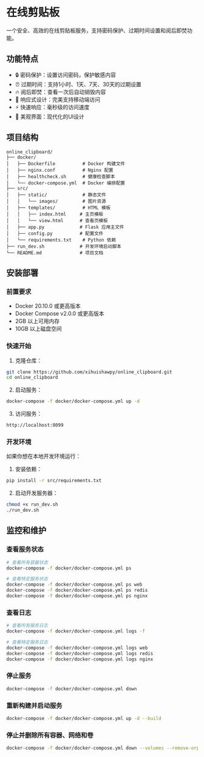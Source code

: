 # 在线剪贴板

一个安全、高效的在线剪贴板服务，支持密码保护、过期时间设置和阅后即焚功能。

## 功能特点

- 🔒 密码保护：设置访问密码，保护敏感内容
- ⏰ 过期时间：支持1小时、1天、7天、30天的过期设置
- 🔥 阅后即焚：查看一次后自动销毁内容
- 📱 响应式设计：完美支持移动端访问
- ⚡ 快速响应：毫秒级的访问速度
- 🎨 美观界面：现代化的UI设计

## 项目结构

```
online_clipboard/
├── docker/
│   ├── Dockerfile          # Docker 构建文件
│   ├── nginx.conf          # Nginx 配置
│   ├── healthcheck.sh      # 健康检查脚本
│   └── docker-compose.yml  # Docker 编排配置
├── src/
│   ├── static/             # 静态文件
│   │   └── images/         # 图片资源
│   ├── templates/          # HTML 模板
│   │   ├── index.html     # 主页模板
│   │   └── view.html      # 查看页模板
│   ├── app.py             # Flask 应用主文件
│   ├── config.py          # 配置文件
│   └── requirements.txt    # Python 依赖
├── run_dev.sh             # 开发环境启动脚本
└── README.md              # 项目文档
```

## 安装部署

### 前置要求

- Docker 20.10.0 或更高版本
- Docker Compose v2.0.0 或更高版本
- 2GB 以上可用内存
- 10GB 以上磁盘空间

### 快速开始

1. 克隆仓库：
```bash
git clone https://github.com/xihuishawpy/online_clipboard.git
cd online_clipboard
```

2. 启动服务：
```bash
docker-compose -f docker/docker-compose.yml up -d
```

3. 访问服务：
```bash
http://localhost:8099
```

### 开发环境

如果你想在本地开发环境运行：

1. 安装依赖：
```bash
pip install -r src/requirements.txt
```

2. 启动开发服务器：
```bash
chmod +x run_dev.sh
./run_dev.sh
```

## 监控和维护

### 查看服务状态

```bash
# 查看所有容器状态
docker-compose -f docker/docker-compose.yml ps

# 查看特定服务状态
docker-compose -f docker/docker-compose.yml ps web
docker-compose -f docker/docker-compose.yml ps redis
docker-compose -f docker/docker-compose.yml ps nginx
```

### 查看日志

```bash
# 查看所有服务日志
docker-compose -f docker/docker-compose.yml logs -f

# 查看特定服务日志
docker-compose -f docker/docker-compose.yml logs web
docker-compose -f docker/docker-compose.yml logs redis
docker-compose -f docker/docker-compose.yml logs nginx
```

### 停止服务

```bash
docker-compose -f docker/docker-compose.yml down
```

### 重新构建并启动服务

```bash
docker-compose -f docker/docker-compose.yml up -d --build
```

### 停止并删除所有容器、网络和卷

```bash
docker-compose -f docker/docker-compose.yml down --volumes --remove-orphans
```
